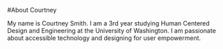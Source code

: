 #About Courtney

My name is Courtney Smith. I am a 3rd year studying Human Centered Design and Engineering at the University of Washington. I am passionate about accessible technology and designing for user empowerment. 
